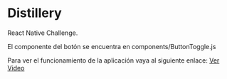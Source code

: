 # Distillery

React Native Challenge.

El componente del botón se encuentra en components/ButtonToggle.js

Para ver el funcionamiento de la aplicación vaya al siguiente enlace: [Ver Video](https://youtu.be/7AVfzkeo43U)

